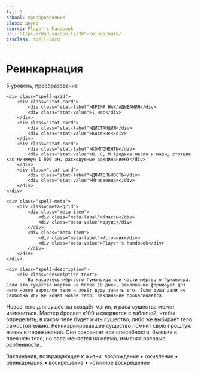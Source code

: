 ```yaml
---
lvl: 5
school: преобразование
class: друид
source: Player's handbook
url: https://dnd.su/spells/365-reincarnate/
cssclass: spell-card
---
```


<div class="spell-container">
    <div class="spell-header">
        <h1 class="spell-name">Реинкарнация</h1>
        <div class="spell-level">5 уровень, преобразование</div>
    </div>
    
    <div class="spell-grid">
        <div class="stat-card">
            <div class="stat-label">ВРЕМЯ НАКЛАДЫВАНИЯ</div>
            <div class="stat-value">1 час</div>
        </div>
        <div class="stat-card">
            <div class="stat-label">ДИСТАНЦИЯ</div>
            <div class="stat-value">Касание</div>
        </div>
        <div class="stat-card">
            <div class="stat-label">КОМПОНЕНТЫ</div>
            <div class="stat-value">В, С, М (редкие масла и мази, стоящие как минимум 1 000 зм, расходуемые заклинанием)</div>
        </div>
        <div class="stat-card">
            <div class="stat-label">ДЛИТЕЛЬНОСТЬ</div>
            <div class="stat-value">Мгновенная</div>
        </div>
    </div>
    
    <div class="spell-meta">
        <div class="meta-grid">
            <div class="meta-item">
                <div class="meta-label">Классы</div>
                <div class="meta-value">друид</div>
            </div>
            <div class="meta-item">
                <div class="meta-label">Источник</div>
                <div class="meta-value">Player's handbook</div>
            </div>
        </div>
    </div>
    
    <div class="spell-description">
        <div class="description-text">
            Вы касаетесь мёртвого Гуманоида или части мёртвого Гуманоида. Если это существо мертво не более 10 дней, заклинание формирует для него новое взрослое тело и зовёт душу занять его. Если душа цели не свободна или не хочет новое тело, заклинание проваливается.
Новое тело для существа создаёт магия, и раса существа может измениться. Мастер бросает к100 и сверяется с таблицей, чтобы определить, в каком теле будет жить существо, либо же выбирает тело самостоятельно.
Реинкарнировавшее существо помнит свою прошлую жизнь и переживания. Оно сохраняет все способности, бывшие в прежнем теле, но раса меняется на новую, изменяя расовые особенности.

Заклинания, возвращающие к жизни: возрождение • оживление • реинкарнация • воскрешение • истинное воскрешение
        </div>
    </div>
</div>